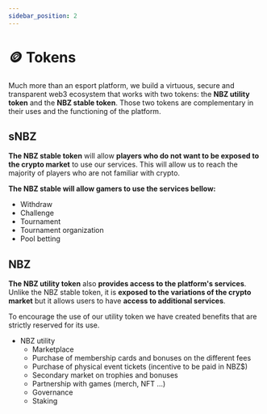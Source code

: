 ```yaml
---
sidebar_position: 2
---
```


# 🪙 Tokens

Much more than an esport platform, we build a virtuous, secure and transparent web3 ecosystem that works with two tokens:
the **NBZ utility token** and the **NBZ stable token**. Those two tokens are complementary in their uses and the functioning of the platform.

## sNBZ

**The NBZ stable token** will allow **players who do not want to be exposed to the crypto market** to use our services. This will allow us to reach the majority of players who are not familiar with crypto.

**The NBZ stable will allow gamers to use the services bellow:**

- Withdraw
- Challenge
- Tournament
- Tournament organization
- Pool betting

## NBZ

**The NBZ utility token** also **provides access to the platform's services**. Unlike the NBZ stable token, it is **exposed to the variations of the crypto market** but it allows users to have **access to additional services**.

To encourage the use of our utility token we have created benefits that are strictly reserved for its use.

- NBZ utility
  - Marketplace
  - Purchase of membership cards and bonuses on the different fees
  - Purchase of physical event tickets (incentive to be paid in NBZ$)
  - Secondary market on trophies and bonuses
  - Partnership with games (merch, NFT ...)
  - Governance
  - Staking
